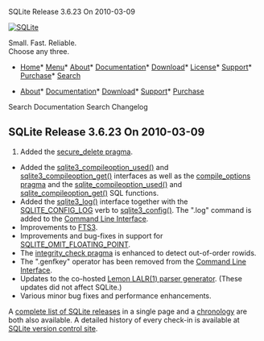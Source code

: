 




SQLite Release 3\.6\.23 On 2010\-03\-09




[![SQLite](../images/sqlite370_banner.gif)](../index.html)


Small. Fast. Reliable.  
Choose any three.


* [Home](../index.html)* [Menu](javascript:void(0))* [About](../about.html)* [Documentation](../docs.html)* [Download](../download.html)* [License](../copyright.html)* [Support](../support.html)* [Purchase](../prosupport.html)* [Search](javascript:void(0))




* [About](../about.html)* [Documentation](../docs.html)* [Download](../download.html)* [Support](../support.html)* [Purchase](../prosupport.html)






Search Documentation
Search Changelog







## SQLite Release 3\.6\.23 On 2010\-03\-09

1. Added the [secure\_delete pragma](../pragma.html#pragma_secure_delete).
- Added the [sqlite3\_compileoption\_used()](../c3ref/compileoption_get.html) and
 [sqlite3\_compileoption\_get()](../c3ref/compileoption_get.html) interfaces as well as the
 [compile\_options pragma](../pragma.html#pragma_compile_options) and the [sqlite\_compileoption\_used()](../lang_corefunc.html#sqlite_compileoption_used) and
 [sqlite\_compileoption\_get()](../lang_corefunc.html#sqlite_compileoption_get) SQL functions.
- Added the [sqlite3\_log()](../c3ref/log.html) interface together with the
 [SQLITE\_CONFIG\_LOG](../c3ref/c_config_covering_index_scan.html#sqliteconfiglog) verb to [sqlite3\_config()](../c3ref/config.html). The ".log" command
 is added to the [Command Line Interface](../cli.html).
- Improvements to [FTS3](../fts3.html).
- Improvements and bug\-fixes in support for [SQLITE\_OMIT\_FLOATING\_POINT](../compile.html#omit_floating_point).
- The [integrity\_check pragma](../pragma.html#pragma_integrity_check) is enhanced to detect out\-of\-order rowids.
- The ".genfkey" operator has been removed from the
 [Command Line Interface](../cli.html).
- Updates to the co\-hosted [Lemon LALR(1\) parser generator](../lemon.html). (These
 updates did not affect SQLite.)
- Various minor bug fixes and performance enhancements.



A [complete list of SQLite releases](../changes.html)
 in a single page and a [chronology](../chronology.html) are both also available.
 A detailed history of every
 check\-in is available at
 [SQLite version control site](https://www.sqlite.org/src/timeline).



